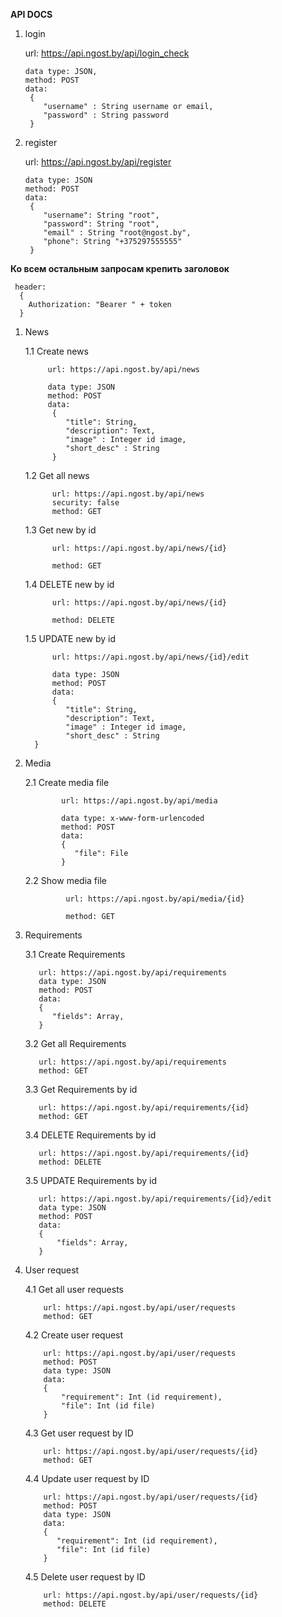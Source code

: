 **API DOCS**

1) login

   url: https://api.ngost.by/api/login_check
   
       data type: JSON,
       method: POST
       data: 
        {
           "username" : String username or email,
           "password" : String password
        }
 2) register
 
    url: https://api.ngost.by/api/register
    
        data type: JSON
        method: POST
        data: 
         {
            "username": String "root",
            "password": String "root",
            "email" : String "root@ngost.by",
            "phone": String "+375297555555"
         }
         
 **Ко всем остальным запросам крепить заголовок** 
    
     header: 
      {
        Authorization: "Bearer " + token
      }
  1) News
   
       1.1 Create news
       
              url: https://api.ngost.by/api/news
          
              data type: JSON
              method: POST
              data: 
               {
                  "title": String,
                  "description": Text,
                  "image" : Integer id image,
                  "short_desc" : String
               }
               
       1.2 Get all news
          
               url: https://api.ngost.by/api/news
               security: false
               method: GET
                 
       1.3 Get new by id
             
               url: https://api.ngost.by/api/news/{id}
               
               method: GET
                    
       1.4 DELETE new by id
                
               url: https://api.ngost.by/api/news/{id}
                  
               method: DELETE
                 
       1.5 UPDATE new by id
                    
               url: https://api.ngost.by/api/news/{id}/edit
                      
               data type: JSON
               method: POST
               data: 
               {
                  "title": String,
                  "description": Text,
                  "image" : Integer id image,
                  "short_desc" : String
           }
           
   2) Media
  
       2.1 Create media file
                       
                  url: https://api.ngost.by/api/media
                         
                  data type: x-www-form-urlencoded
                  method: POST
                  data: 
                  {
                     "file": File
                  }
       2.2 Show media file
                          
                   url: https://api.ngost.by/api/media/{id}
     
                   method: GET
                     
   3) Requirements 
      
       3.1 Create Requirements
         
             url: https://api.ngost.by/api/requirements
             data type: JSON
             method: POST
             data: 
             {
                "fields": Array,
             }
                     
       3.2 Get all Requirements
           
             url: https://api.ngost.by/api/requirements
             method: GET
                   
       3.3 Get Requirements by id
               
             url: https://api.ngost.by/api/requirements/{id}       
             method: GET
                      
       3.4 DELETE Requirements by id
                  
             url: https://api.ngost.by/api/requirements/{id}
             method: DELETE
                           
       3.5 UPDATE Requirements by id
                      
             url: https://api.ngost.by/api/requirements/{id}/edit               
             data type: JSON
             method: POST
             data: 
             {
                 "fields": Array,
             }
                 
   4) User request
   
        4.1 Get all user requests
        
              url: https://api.ngost.by/api/user/requests
              method: GET
              
        4.2 Create user request
                
              url: https://api.ngost.by/api/user/requests
              method: POST
              data type: JSON
              data: 
              {
                  "requirement": Int (id requirement),
                  "file": Int (id file)
              }
         
        4.3 Get user request by ID
                
              url: https://api.ngost.by/api/user/requests/{id}
              method: GET
         
        4.4 Update user request by ID
                        
              url: https://api.ngost.by/api/user/requests/{id}
              method: POST
              data type: JSON
              data: 
              {
                 "requirement": Int (id requirement),
                 "file": Int (id file)
              }
          
        4.5 Delete user request by ID
                        
              url: https://api.ngost.by/api/user/requests/{id}
              method: DELETE